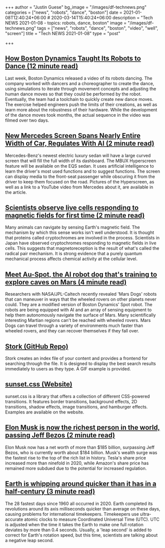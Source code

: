 +++
author = "Justin Guese"
bg_image = "/images/df-technews.png"
categories = ["news", "robots", "dance", "boston"]
date = 2021-01-08T12:40:24+06:00 # 2020-03-14T15:40:24+06:00
description = "Tech NEWS 2021-01-08 - topics: robots, dance, boston"
image = "/images/df-technews.png"
tags = ["news", "robots", "dance", "boston", "video", "well", "screen"]
title = "Tech NEWS 2021-01-08"
type = "post"

+++

## [How Boston Dynamics Taught Its Robots to Dance (12 minute read)](https://spectrum.ieee.org/automaton/robotics/humanoids/how-boston-dynamics-taught-its-robots-to-dance/1/01000176e1ae10da-607f3e85-e945-4e72-946a-ec6cadf0f67f-000000/P5ohFqPSFTTumQ6oiQYpkuNrmuYSVm98BQHJ4g5NKF0=175)

Last week, Boston Dynamics released a video of its robots dancing. The company worked with dancers and a choreographer to create the dance, using simulations to iterate through movement concepts and adjusting the human dance moves so that they could be performed by the robot. Eventually, the team had a toolchain to quickly create new dance moves. The exercise helped engineers push the limits of their creations, as well as learn more about the robustness of their hardware. While the development of the dance moves took months, the actual sequence in the video was filmed over two days.

## [New Mercedes Screen Spans Nearly Entire Width of Car, Regulates With AI (2 minute read)](https://interestingengineering.com/new-mercedes-screen-spans-nearly-entire-width-of-car-regulates-with-ai/1/01000176e1ae10da-607f3e85-e945-4e72-946a-ec6cadf0f67f-000000/LaG0HA5lDOXidWQrYVoTq6KHegM8uTcEoYMZUcZy5uE=175)

Mercedes-Benz's newest electric luxury sedan will have a large curved screen that will fill the full width of its dashboard. The MBUX Hyperscreen feature will be available on the EQS sedan. It uses artificial intelligence to learn the driver's most used functions and to suggest functions. The screen can display media to the front-seat passenger while obscuring it from the driver to keep them focused on the road. Pictures of the Hyperscreen, as well as a link to a YouTube video from Mercedes about it, are available in the article.

## [Scientists observe live cells responding to magnetic fields for first time (2 minute read)](https://newatlas.com/biology/live-cells-respond-magnetic-fields//1/01000176e1ae10da-607f3e85-e945-4e72-946a-ec6cadf0f67f-000000/iCfVGFQNFsNrkDPM04sSvqjfj3FRpfpDlfP4R5eDpMo=175)

Many animals can navigate by sensing Earth's magnetic field. The mechanism by which this sense works isn't well understood. It is thought that proteins called cryptochromes are involved in the process. Scientists in Japan have observed cryptochromes responding to magnetic fields in live cells. This suggests that magnetoreception is the result of what's called the radical pair mechanism. It is strong evidence that a purely quantum mechanical process affects chemical activity at the cellular level.

## [Meet Au-Spot, the AI robot dog that's training to explore caves on Mars (4 minute read)](https://www.space.com/ai-mars-robot-dogs-agu/1/01000176e1ae10da-607f3e85-e945-4e72-946a-ec6cadf0f67f-000000/gQz4G8FvxwfwEBV5GvdW3iBMOLFtdQSAUTj_H8iK_6g=175)

Researchers with NASA/JPL-Caltech recently revealed 'Mars Dogs' robots that can maneuver in ways that the wheeled rovers on other planets never could. They are a modified version of Boston Dynamics' Spot robot. The robots are being equipped with AI and an array of sensing equipment to help them autonomously navigate the surface of Mars. Many scientifically interesting Martian regions can't be reached with wheeled rovers. Mars Dogs can travel through a variety of environments much faster than wheeled rovers, and they can recover themselves if they fall over.

## [Stork (GitHub Repo)](https://github.com/jameslittle230/stork/1/01000176e1ae10da-607f3e85-e945-4e72-946a-ec6cadf0f67f-000000/D8GC0xnZls_xSFR2k5wxQ0JKlaaju3sjOmMhVW4Dwa4=175)

Stork creates an index file of your content and provides a frontend for searching through the file. It is designed to display the best search results immediately to users as they type. A GIF example is provided.

## [sunset.css (Website)](https://sunsetcss.com//1/01000176e1ae10da-607f3e85-e945-4e72-946a-ec6cadf0f67f-000000/4PW0NRscKFIZ8oA4Nlq6-tPqKn7Y4T02Vq-9MXte-Ro=175)

sunset.css is a library that offers a collection of different CSS-powered transitions. It features border transitions, background effects, 2D transitions, shadow effects, image transitions, and hamburger effects. Examples are available on the website.

## [Elon Musk is now the richest person in the world, passing Jeff Bezos (2 minute read)](https://www.cnbc.com/2021/01/07/elon-musk-is-now-the-richest-person-in-the-world-passing-jeff-bezos-.html/1/01000176e1ae10da-607f3e85-e945-4e72-946a-ec6cadf0f67f-000000/RzgEXhgeTBIADRy_r0U1ZalV-BGAB6KzDz3m1U3oY84=175)

Elon Musk now has a net worth of more than $185 billion, surpassing Jeff Bezos, who is currently worth about $184 billion. Musk's wealth surge was the fastest rise to the top of the rich list in history. Tesla's share price increased more than ninefold in 2020, while Amazon's share price has remained more subdued due to the potential for increased regulation.

## [Earth is whipping around quicker than it has in a half-century (3 minute read)](https://www.livescience.com/earth-spinning-faster-negative-leap-second.html/1/01000176e1ae10da-607f3e85-e945-4e72-946a-ec6cadf0f67f-000000/nCXJkZf3Im9TDHoIaBU7ukN3mMfOhuyj0VOGuALfkCg=175)

The 28 fastest days since 1960 all occurred in 2020. Earth completed its revolutions around its axis milliseconds quicker than average on these days, causing problems for international timekeepers. Timekeepers use ultra-accurate atomic clocks to measure Coordinated Universal Time (UTC). UTC is adjusted when the time it takes the Earth to make one full rotation deviates by more than 0.4 seconds. Usually, a 'leap second' is added to correct for Earth's rotation speed, but this time, scientists are talking about a negative leap second.

